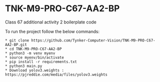 # TNK-M9-PRO-C67-AA2-BP

Class 67 additional activity 2 boilerplate code

To run the project follow the below commands:

```
* git clone https://github.com/Tynker-Computer-Vision/TNK-M9-PRO-C67-AA2-BP.git
* cd TNK-M9-PRO-C67-AA2-BP
* python3 -m venv myenv
* source myenv/bin/activate
* pip install -r requirements.txt
* python3 main.py
* Download yolov3.weights : https://pjreddie.com/media/files/yolov3.weights
```
